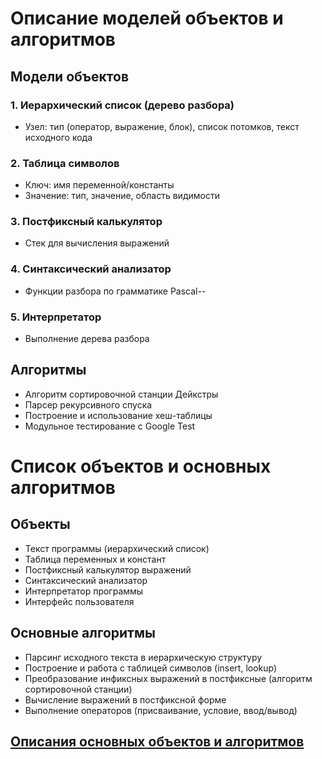 # Описание моделей объектов и алгоритмов

## Модели объектов

### 1. Иерархический список (дерево разбора)
- Узел: тип (оператор, выражение, блок), список потомков, текст исходного кода

### 2. Таблица символов
- Ключ: имя переменной/константы
- Значение: тип, значение, область видимости

### 3. Постфиксный калькулятор
- Стек для вычисления выражений

### 4. Синтаксический анализатор
- Функции разбора по грамматике Pascal--

### 5. Интерпретатор
- Выполнение дерева разбора

## Алгоритмы

- Алгоритм сортировочной станции Дейкстры
- Парсер рекурсивного спуска
- Построение и использование хеш-таблицы
- Модульное тестирование с Google Test


# Список объектов и основных алгоритмов

## Объекты

- Текст программы (иерархический список)
- Таблица переменных и констант
- Постфиксный калькулятор выражений
- Синтаксический анализатор
- Интерпретатор программы
- Интерфейс пользователя

## Основные алгоритмы

- Парсинг исходного текста в иерархическую структуру
- Построение и работа с таблицей символов (insert, lookup)
- Преобразование инфиксных выражений в постфиксные (алгоритм сортировочной станции)
- Вычисление выражений в постфиксной форме
- Выполнение операторов (присваивание, условие, ввод/вывод)

## [Описания основных объектов и алгоритмов](./Algorithms_and_objects.md)